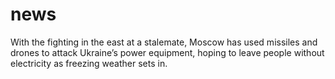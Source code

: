 # news

With the fighting in the east at a stalemate, Moscow has used missiles and drones to attack Ukraine’s power equipment, hoping to leave people without electricity as freezing weather sets in.
